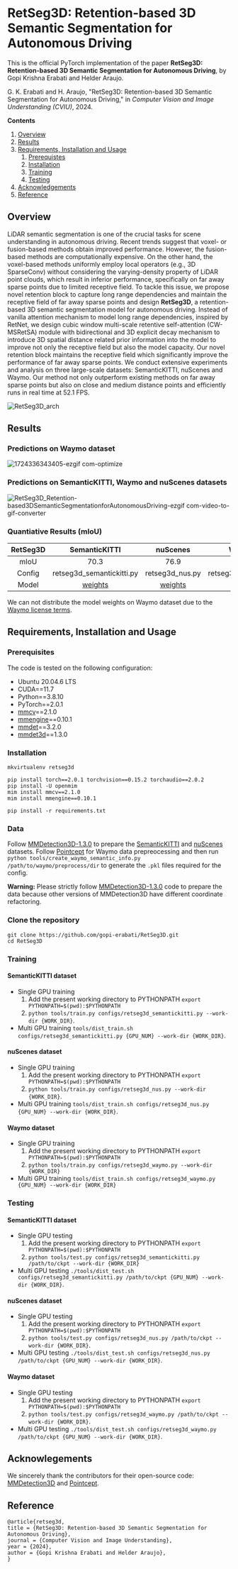 # RetSeg3D: Retention-based 3D Semantic Segmentation for Autonomous Driving

This is the official PyTorch implementation of the paper **RetSeg3D: Retention-based 3D Semantic Segmentation for Autonomous Driving**, by Gopi Krishna Erabati and Helder Araujo.

G. K. Erabati and H. Araujo, "RetSeg3D: Retention-based 3D Semantic Segmentation for Autonomous Driving," in _Computer Vision and Image Understanding (CVIU)_, 2024.

**Contents**
1. [Overview](https://github.com/gopi-erabati/RetSeg3D#overview)
2. [Results](https://github.com/gopi-erabati/RetSeg3D#results)
3. [Requirements, Installation and Usage](https://github.com/gopi-erabati/RetSeg3D#requirements-installation-and-usage)
    1. [Prerequistes](https://github.com/gopi-erabati/RetSeg3D#prerequisites)
    2. [Installation](https://github.com/gopi-erabati/RetSeg3D#installation)
    3. [Training](https://github.com/gopi-erabati/RetSeg3D#training)
    4. [Testing](https://github.com/gopi-erabati/RetSeg3D#testing)
4. [Acknowledgements](https://github.com/gopi-erabati/RetSeg3D#acknowlegements)
5. [Reference](https://github.com/gopi-erabati/RetSeg3D#reference)

## Overview
LiDAR semantic segmentation is one of the crucial tasks for scene understanding in autonomous driving. Recent trends suggest that voxel- or fusion-based methods obtain improved performance. However, the fusion-based methods are computationally expensive. On the other hand, the voxel-based methods uniformly employ local operators (e.g., 3D SparseConv) without considering the varying-density property of LiDAR point clouds, which result in inferior performance, specifically on far away sparse points due to limited receptive field. To tackle this issue, we propose novel retention block to capture long range dependencies and maintain the receptive field of far away sparse points and design **RetSeg3D**, a retention-based 3D semantic segmentation model for autonomous driving. Instead of vanilla attention mechanism to model long range dependencies, inspired by RetNet, we design cubic window multi-scale retentive self-attention (CW-MSRetSA) module with bidirectional and 3D explicit decay mechanism to introduce 3D spatial distance related prior information into the model to improve not only the receptive field but also the model capacity. Our novel retention block maintains the receptive field which significantly improve the performance of far away sparse points. We conduct extensive experiments and analysis on three large-scale datasets: SemanticKITTI, nuScenes and Waymo. Our method not only outperform existing methods on far away sparse points but also on close and medium distance points and efficiently runs in real time at 52.1 FPS.

![RetSeg3D_arch](https://github.com/gopi-erabati/RetSeg3D/assets/22390149/f7afe137-316a-4337-bcba-45e07a606ada)

## Results

### Predictions on Waymo dataset
![1724336343405-ezgif com-optimize](https://github.com/user-attachments/assets/29e52396-7573-4908-9c75-67a1cb5010c3)

### Predictions on SemanticKITTI, Waymo and nuScenes datasets
![RetSeg3D_Retention-based3DSemanticSegmentationforAutonomousDriving-ezgif com-video-to-gif-converter](https://github.com/gopi-erabati/RetSeg3D/assets/22390149/254570b0-0cfb-49cc-961a-6be1bfbab68a)

### Quantiative Results (mIoU)

| RetSeg3D | SemanticKITTI | nuScenes | Waymo |
| :---: | :---: | :---: | :---: |
| mIoU | 70.3 | 76.9 | 70.1 |
| Config | retseg3d_semantickitti.py | retseg3d_nus.py | retseg3d_waymo.py |
| Model | [weights](https://drive.google.com/file/d/1fK4c0lGLiDX5jjpmEEwpEL_fyES3CdMz/view?usp=sharing) | [weights](https://drive.google.com/file/d/1SehjzIpXr-nTbH6EpEUTvzwMYJ_Hl4D3/view?usp=sharing) | |

We can not distribute the model weights on Waymo dataset due to the [Waymo license terms](https://waymo.com/open/terms).

## Requirements, Installation and Usage

### Prerequisites

The code is tested on the following configuration:
- Ubuntu 20.04.6 LTS
- CUDA==11.7
- Python==3.8.10
- PyTorch==2.0.1
- [mmcv](https://github.com/open-mmlab/mmcv)==2.1.0
- [mmengine](https://github.com/open-mmlab/mmengine)==0.10.1
- [mmdet](https://github.com/open-mmlab/mmdetection)==3.2.0
- [mmdet3d](https://github.com/open-mmlab/mmdetection3d)==1.3.0

### Installation
```
mkvirtualenv retseg3d

pip install torch==2.0.1 torchvision==0.15.2 torchaudio==2.0.2
pip install -U openmim
mim install mmcv==2.1.0
mim install mmengine==0.10.1

pip install -r requirements.txt
```

### Data
Follow [MMDetection3D-1.3.0](https://github.com/open-mmlab/mmdetection3d/tree/v1.3.0) to prepare the [SemanticKITTI](https://mmdetection3d.readthedocs.io/en/v1.3.0/advanced_guides/datasets/semantickitti.html) and [nuScenes](https://mmdetection3d.readthedocs.io/en/v1.3.0/advanced_guides/datasets/nuscenes.html) datasets. Follow [Pointcept](https://github.com/Pointcept/Pointcept) for Waymo data prepreocessing and then run `python tools/create_waymo_semantic_info.py /path/to/waymo/preprocess/dir` to generate the `.pkl` files required for the config. 

**Warning:** Please strictly follow [MMDetection3D-1.3.0](https://github.com/open-mmlab/mmdetection3d/tree/v1.3.0) code to prepare the data because other versions of MMDetection3D have different coordinate refactoring.

### Clone the repository
```
git clone https://github.com/gopi-erabati/RetSeg3D.git
cd RetSeg3D
```

### Training

#### SemanticKITTI dataset
- Single GPU training
    1. Add the present working directory to PYTHONPATH `export PYTHONPATH=$(pwd):$PYTHONPATH`
    2. `python tools/train.py configs/retseg3d_semantickitti.py --work-dir {WORK_DIR}`.
- Multi GPU training
  `tools/dist_train.sh configs/retseg3d_semantickitti.py {GPU_NUM} --work-dir {WORK_DIR}`.
  
#### nuScenes dataset
- Single GPU training
    1. Add the present working directory to PYTHONPATH `export PYTHONPATH=$(pwd):$PYTHONPATH`
    2. `python tools/train.py configs/retseg3d_nus.py --work-dir {WORK_DIR}`.
- Multi GPU training
  `tools/dist_train.sh configs/retseg3d_nus.py {GPU_NUM} --work-dir {WORK_DIR}`.

#### Waymo dataset 
- Single GPU training
    1. Add the present working directory to PYTHONPATH `export PYTHONPATH=$(pwd):$PYTHONPATH`
    2. `python tools/train.py configs/retseg3d_waymo.py --work-dir {WORK_DIR}`
- Multi GPU training
  `tools/dist_train.sh configs/retseg3d_waymo.py {GPU_NUM} --work-dir {WORK_DIR}`

### Testing

#### SemanticKITTI dataset
- Single GPU testing
    1. Add the present working directory to PYTHONPATH `export PYTHONPATH=$(pwd):$PYTHONPATH`
    2. `python tools/test.py configs/retseg3d_semantickitti.py /path/to/ckpt --work-dir {WORK_DIR}`
- Multi GPU testing `./tools/dist_test.sh configs/retseg3d_semantickitti.py /path/to/ckpt {GPU_NUM} --work-dir {WORK_DIR}`.

#### nuScenes dataset
- Single GPU testing
    1. Add the present working directory to PYTHONPATH `export PYTHONPATH=$(pwd):$PYTHONPATH`
    2. `python tools/test.py configs/retseg3d_nus.py /path/to/ckpt --work-dir {WORK_DIR}`.
- Multi GPU testing `./tools/dist_test.sh configs/retseg3d_nus.py /path/to/ckpt {GPU_NUM} --work-dir {WORK_DIR}`.

#### Waymo dataset 
- Single GPU testing
    1. Add the present working directory to PYTHONPATH `export PYTHONPATH=$(pwd):$PYTHONPATH`
    2. `python tools/test.py configs/retseg3d_waymo.py /path/to/ckpt --work-dir {WORK_DIR}`.
- Multi GPU testing `./tools/dist_test.sh configs/retseg3d_waymo.py /path/to/ckpt {GPU_NUM} --work-dir {WORK_DIR}`.

## Acknowlegements
We sincerely thank the contributors for their open-source code: [MMDetection3D](https://github.com/open-mmlab/mmdetection3d) and [Pointcept](https://github.com/Pointcept/Pointcept).

## Reference
```
@article{retseg3d,
title = {RetSeg3D: Retention-based 3D Semantic Segmentation for Autonomous Driving},
journal = {Computer Vision and Image Understanding},
year = {2024},
author = {Gopi Krishna Erabati and Helder Araujo},
}
```
